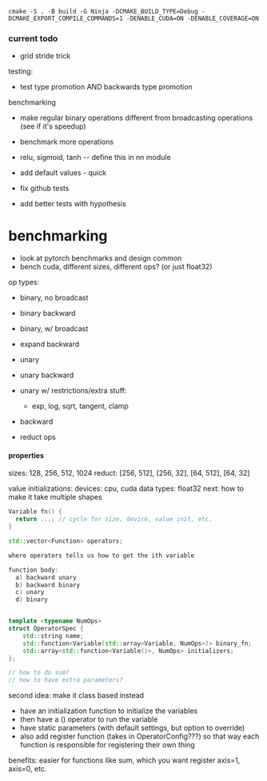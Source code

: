 `cmake -S . -B build -G Ninja -DCMAKE_BUILD_TYPE=Debug -DCMAKE_EXPORT_COMPILE_COMMANDS=1 -DENABLE_CUDA=ON -DENABLE_COVERAGE=ON`

### current todo

- grid stride trick
<!-- - make another lmp_cuda_assert for removable calls -->
<!-- - fast divmod - done -->

testing: 
- test type promotion AND backwards type promotion

benchmarking
- make regular binary operations different from broadcasting operations (see if it's speedup)
- benchmark more operations
- relu, sigmoid, tanh -- define this in nn module
- add default values - quick

- fix github tests
- add better tests with hypothesis


# benchmarking
- look at pytorch benchmarks and design common
- bench cuda, different sizes, different ops? (or just float32)

op types: 
- binary, no broadcast
- binary backward

- binary, w/ broadcast
- expand backward

- unary
- unary backward

- unary w/ restrictions/extra stuff: 
  - exp, log, sqrt, tangent, clamp
- backward

- reduct ops

#### properties
sizes: 128, 256, 512, 1024
reduct: [256, 512], [256, 32], [64, 512], [64, 32]

value initializations: 
devices: cpu, cuda
data types: float32
next: how to make it take multiple shapes


```cpp
Variable fn() {
  return ...; // cycle for size, device, value init, etc.
}

std::vector<Function> operators;

where operators tells us how to get the ith variable

function body: 
  a) backward unary
  b) backward binary
  c) unary
  d) binary


template <typename NumOps>
struct OperatorSpec {
    std::string name;
    std::function<Variable(std::array<Variable, NumOps>)> binary_fn; 
    std::array<std::function<Variable()>, NumOps> initializers; 
};

// how to do sum? 
// how to have extra parameters?


```


second idea: make it class based instead
- have an initialization function to initialize the variables
- then have a () operator to run the variable
- have static parameters (with default settings, but option to override)
- also add register function (takes in OperatorConfig???) so that way each function is responsible for registering their own thing

benefits: easier for functions like sum, which you want register axis=1, axis=0, etc.